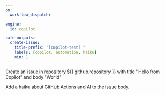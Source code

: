 ```yaml
---
on:
  workflow_dispatch:

engine: 
  id: copilot

safe-outputs:
  create-issue:
    title-prefix: "[copilot-test] "
    labels: [copilot, automation, haiku]
    min: 1
---
```


Create an issue in repository ${{ github.repository }} with title "Hello from Copilot" and body "World"

Add a haiku about GitHub Actions and AI to the issue body.